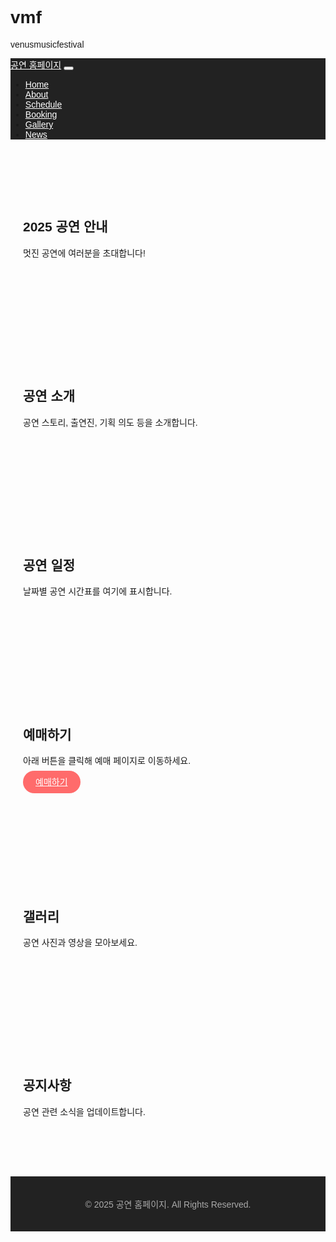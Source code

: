 # vmf
venusmusicfestival
<!DOCTYPE html>
<html lang="ko">
<head>
    <meta charset="UTF-8">
    <meta name="viewport" content="width=device-width, initial-scale=1.0">
    <title>공연 소개 & 예매</title>
    <link href="https://cdn.jsdelivr.net/npm/bootstrap@5.3.3/dist/css/bootstrap.min.css" rel="stylesheet">
    <style>
        body { font-family: 'Noto Sans KR', sans-serif; }
        .navbar { background-color: #222; }
        .navbar a { color: white !important; }
        section { padding: 80px 20px; }
        h1, h2 { font-weight: 600; }
        .btn-book { background: #ff6b6b; color: white; border-radius: 20px; padding: 10px 20px; }
        .btn-book:hover { background: #ff4d4d; }
        footer { background: #222; color: #aaa; padding: 20px 0; text-align: center; }
    </style>
</head>
<body>

<!-- Navigation -->
<nav class="navbar navbar-expand-lg fixed-top">
    <div class="container">
        <a class="navbar-brand text-white" href="#">공연 홈페이지</a>
        <button class="navbar-toggler" type="button" data-bs-toggle="collapse" data-bs-target="#navbarNav">
            <span class="navbar-toggler-icon"></span>
        </button>
        <div class="collapse navbar-collapse" id="navbarNav">
            <ul class="navbar-nav ms-auto">
                <li class="nav-item"><a class="nav-link" href="#home">Home</a></li>
                <li class="nav-item"><a class="nav-link" href="#about">About</a></li>
                <li class="nav-item"><a class="nav-link" href="#schedule">Schedule</a></li>
                <li class="nav-item"><a class="nav-link" href="#booking">Booking</a></li>
                <li class="nav-item"><a class="nav-link" href="#gallery">Gallery</a></li>
                <li class="nav-item"><a class="nav-link" href="#news">News</a></li>
            </ul>
        </div>
    </div>
</nav>

<!-- Home -->
<section id="home" class="text-center bg-light">
    <div class="container">
        <h1>2025 공연 안내</h1>
        <p class="lead">멋진 공연에 여러분을 초대합니다!</p>
    </div>
</section>

<!-- About -->
<section id="about" class="text-center">
    <div class="container">
        <h2>공연 소개</h2>
        <p>공연 스토리, 출연진, 기획 의도 등을 소개합니다.</p>
    </div>
</section>

<!-- Schedule -->
<section id="schedule" class="bg-light text-center">
    <div class="container">
        <h2>공연 일정</h2>
        <p>날짜별 공연 시간표를 여기에 표시합니다.</p>
    </div>
</section>

<!-- Booking -->
<section id="booking" class="text-center">
    <div class="container">
        <h2>예매하기</h2>
        <p>아래 버튼을 클릭해 예매 페이지로 이동하세요.</p>
        <a href="https://booking.naver.com/your-link" target="_blank" class="btn btn-book">예매하기</a>
    </div>
</section>

<!-- Gallery -->
<section id="gallery" class="bg-light text-center">
    <div class="container">
        <h2>갤러리</h2>
        <p>공연 사진과 영상을 모아보세요.</p>
    </div>
</section>

<!-- News -->
<section id="news" class="text-center">
    <div class="container">
        <h2>공지사항</h2>
        <p>공연 관련 소식을 업데이트합니다.</p>
    </div>
</section>

<!-- Footer -->
<footer>
    <p>© 2025 공연 홈페이지. All Rights Reserved.</p>
</footer>

<script src="https://cdn.jsdelivr.net/npm/bootstrap@5.3.3/dist/js/bootstrap.bundle.min.js"></script>
</body>
</html>
